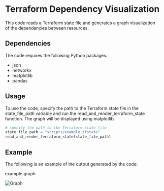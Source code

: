 # Terraform Dependency Visualization

This code reads a Terraform state file and generates a graph visualization of the dependencies between resources.

## Dependencies

The code requires the following Python packages:

- json
- networkx
- matplotlib
- pandas

## Usage

To use the code, specify the path to the Terraform state file in the state_file_path variable and run the read_and_render_terraform_state function. The graph will be displayed using matplotlib.



```python
# specify the path to the Terraform state file
state_file_path = "scripts/example.tfstate"
read_and_render_terraform_state(state_file_path)
```

## Example
The following is an example of the output generated by the code:

example graph

![Graph](../../readme/Figure_1.png?raw=true "Title")

